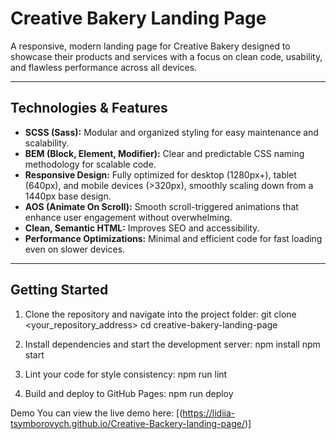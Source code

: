 # Creative Bakery Landing Page

A responsive, modern landing page for Creative Bakery designed to showcase their products and services with a focus on clean code, usability, and flawless performance across all devices.

---

## Technologies & Features

- **SCSS (Sass):** Modular and organized styling for easy maintenance and scalability.
- **BEM (Block, Element, Modifier):** Clear and predictable CSS naming methodology for scalable code.
- **Responsive Design:** Fully optimized for desktop (1280px+), tablet (640px), and mobile devices (>320px), smoothly scaling down from a 1440px base design.
- **AOS (Animate On Scroll):** Smooth scroll-triggered animations that enhance user engagement without overwhelming.
- **Clean, Semantic HTML:** Improves SEO and accessibility.
- **Performance Optimizations:** Minimal and efficient code for fast loading even on slower devices.

---

## Getting Started

1. Clone the repository and navigate into the project folder:
   git clone <your_repository_address>
   cd creative-bakery-landing-page

2. Install dependencies and start the development server:
    npm install
    npm start

3. Lint your code for style consistency:
npm run lint

4. Build and deploy to GitHub Pages:
npm run deploy


Demo
You can view the live demo here: [(https://lidiia-tsymborovych.github.io/Creative-Backery-landing-page/)]
